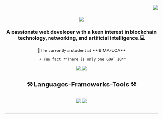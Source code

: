 <img align="right" src="https://visitor-badge.laobi.icu/badge?page_id=mhenaammour.mhenaammour" />

<h1 align="center">
    <img src="https://readme-typing-svg.herokuapp.com/?font=Righteous&size=35&center=true&vCenter=true&width=500&height=70&duration=4000&lines=Suiiii!+👋;+I'm+m'hena+Ammour!;" />
</h1>
<div align="center">
    <h3 align="center">A passionate web developer with a keen interest in blockchain technology, networking, and artificial intelligence.💻</h3>
     🔭 I’m currently a student at **ISIMA-UCA**
    
     ⚡ Fun fact **There is only one GOAT 10**
</div>

<div align="center"> 
  <a href="mailto:mhenaammour90@gmail.com">
    <img src="https://img.shields.io/badge/Gmail-D14836?style=for-the-badge&logo=gmail&logoColor=white"/>
  </a>
  <a href="https://www.linkedin.com/in/mhena-ammour/" target="_blank">
    <img src="https://img.shields.io/badge/LinkedIn-0077B5?style=for-the-badge&logo=linkedin&logoColor=white" target="_blank" />
  </a>
</div>

<h2 align="center">⚒️ Languages-Frameworks-Tools ⚒️</h2>
<br/>
<div align="center">
    <img src="https://skillicons.dev/icons?i=react,bootstrap,html,css,vscode,github,figma,tailwind,git" />
    <img src="https://skillicons.dev/icons?i=nodejs,python,javascript,mongodb,c,java,mysql" /><br>
</div>

<br/>
<hr/>

